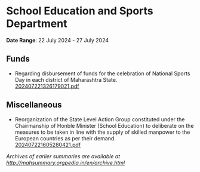 # School Education and Sports Department

**Date Range**: 22 July 2024 - 27 July 2024


## Funds
- Regarding disbursement of funds for the celebration of National Sports Day in each district of Maharashtra State.\
  [202407221326179021.pdf](https://gr.maharashtra.gov.in/Site/Upload/Government%20Resolutions/English/202407221326179021...pdf)

## Miscellaneous
- Reorganization of the State Level Action Group constituted under the Chairmanship of Honble Minister (School Education) to deliberate on the measures to be taken in line with the supply of skilled manpower to the European countries as per their demand.\
  [202407221605280421.pdf](https://gr.maharashtra.gov.in/Site/Upload/Government%20Resolutions/English/202407221605280421.pdf)


*Archives of earlier summaries are available at http://mahsummary.orgpedia.in/en/archive.html*